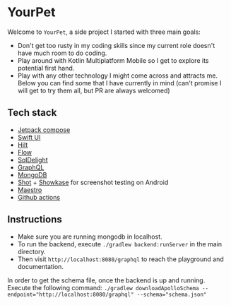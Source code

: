 # YourPet

Welcome to `YourPet`, a side project I started with three main goals:

- Don't get too rusty in my coding skills since my current role doesn't have much room to do coding.
- Play around with Kotlin Multiplatform Mobile so I get to explore its potential first hand.
- Play with any other technology I might come across and attracts me. Below you can find some that I have currently in mind (can't promise I will get to try them all, but PR are always welcomed)

## Tech stack

- [Jetpack compose](https://developer.android.com/jetpack/compose)
- [Swift UI](https://developer.apple.com/xcode/swiftui/)
- [Hilt](https://developer.android.com/training/dependency-injection/hilt-android)
- [Flow](https://developer.android.com/kotlin/flow)
- [SqlDelight](https://github.com/cashapp/sqldelight)
- [GraphQL](https://graphql.org/)
- [MongoDB](https://www.mongodb.com/)
- [Shot](https://github.com/pedrovgs/Shot) + [Showkase](https://github.com/airbnb/Showkase) for screenshot testing on Android
- [Maestro](https://maestro.mobile.dev/)
- [Github actions](https://github.com/features/actions)

## Instructions

- Make sure you are running mongodb in localhost.
- To run the backend, execute `./gradlew backend:runServer` in the main directory.
- Then visit `http://localhost:8080/graphql` to reach the playground and documentation.

In order to get the schema file, once the backend is up and running. Execute the following command:
```./gradlew downloadApolloSchema --endpoint="http://localhost:8080/graphql" --schema="schema.json"```
